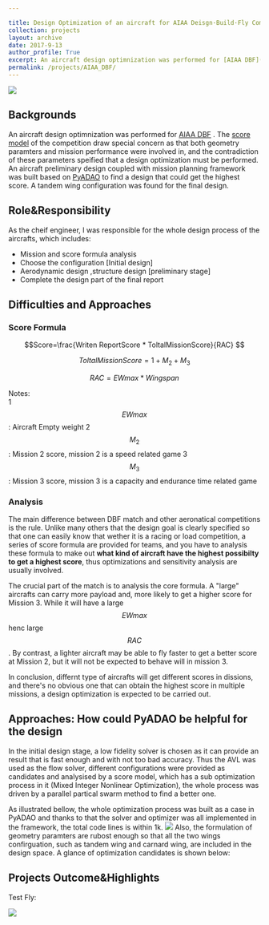 ```yaml
---

title: Design Optimization of an aircraft for AIAA Deisgn·Build·Fly Competition
collection: projects
layout: archive
date: 2017-9-13
author_profile: True
excerpt: An aircraft design optimnization was performed for [AIAA DBF](https://www.aiaadbf.org/General-Info/ "AIAA DBF") . The [score model](https://www.aiaadbf.org/Scoring/ "score model") of the competition draw special concern as that both geometry paramters and mission performance were involved in, and the contradiction effect of these parameters specified that a design optimization must be performed.  An aircraft preliminary design coupled with mission planning framework was built based on [PyADAO](https://tsingqaq.github.io/projects/PyADAO_construction/ "PyADAO") to find a design that could get the highest score. A tandem wing configuration was chosen for the final design. **[read more](/projects/AIAA_DBF/)**
permalink: /projects/AIAA_DBF/
---
```

![](https://github.com/TsingQAQ/TsingQAQ.github.io/blob/master/images/PyADAO/gitmap.png?raw=true)

## Backgrounds
An aircraft design optimnization was performed for [AIAA DBF](https://www.aiaadbf.org/General-Info/ "AIAA DBF") . The [score model](https://www.aiaadbf.org/Scoring/ "score model") of the competition draw special concern as that both geometry paramters and mission performance were involved in, and the contradiction of these parameters speified that a design optimization must be performed. An aircraft preliminary design coupled with mission planning framework was built based on [PyADAO](https://tsingqaq.github.io/projects/PyADAO_construction/ "PyADAO") to find a design that could get the highest score. A tandem wing configuration was found for the final design.

## Role&Responsibility
As the cheif engineer, I was responsible for the whole design process of the aircrafts, which includes:
* Mission and score formula analysis 
* Choose the configuration [Initial design]
* Aerodynamic design ,structure design [preliminary stage]
* Complete the design part of the final report

## Difficulties and Approaches

### Score Formula

$$Score=\frac{Writen ReportScore *  ToltalMissionScore}{RAC} $$

$$ToltalMissionScore=1 + M_2 + M_3$$

$$RAC=EWmax * Wingspan$$

Notes:                 
1 $$EWmax$$: Aircraft Empty weight
2 $$M_2$$: Mission 2 score, mission 2 is a speed related game
3 $$M_3$$: Mission 3 score, mission 3 is a capacity and endurance time related game

### Analysis
The main difference between DBF match and other aeronatical competitions is the rule. Unlike many others that the design goal is clearly specified so that one can easily know that wether it is a racing or load competition, a series of score formula are provided for teams, and you have to analysis these formula to make out **what kind of aircraft have the highest possibilty to get a highest score**, thus optimizations and sensitivity analysis are usually involved.

The crucial part of the match is to analysis the core formula. A "large" aircrafts can carry more payload and, more likely to get a higher score for Mission 3. While it will have a large $$EWmax$$ henc large $$RAC$$. By contrast, a lighter aircraft may be able to fly faster to get a better score at Mission 2, but it will not be expected to behave will in mission 3. 

In conclusion, differnt type of aircrafts will get different scores in dissions, and there's no obvious one that can obtain the highest score in multiple missions, a design optimization is expected to be carried out.

## Approaches: How could PyADAO be helpful for the design
In the initial design stage, a low fidelity solver is chosen as it can provide an result that is fast enough and with not too bad accuracy. Thus the AVL was used as the flow solver, different configurations were provided as candidates and analysised by a score model, which has a sub optimization process in it (Mixed Integer Nonlinear Optimization), the whole process was driven by a parallel partical swarm method to find a better one.

As illustrated bellow, the whole optimization process was built as a case in PyADAO and thanks to that the solver and optimizer was all implemented in the framework, the total code lines is within 1k.
![](https://github.com/TsingQAQ/TsingQAQ.github.io/blob/master/images/AIAA_DBF/framework.png?raw=true)
Also, the formulation of geometry paramters are rubost enough so that all the two wings confirguation, such as tandem wing and carnard wing, are included in the design space.
A glance of optimization candidates is shown below:


## Projects Outcome&Highlights
Test Fly:

![](https://github.com/TsingQAQ/TsingQAQ.github.io/blob/master/images/AIAA_DBF/P1.png?raw=true)

